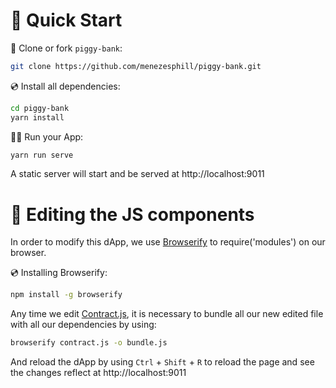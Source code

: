 # 🚀 Quick Start

📄 Clone or fork `piggy-bank`:

```sh
git clone https://github.com/menezesphill/piggy-bank.git
```

💿 Install all dependencies:

```sh
cd piggy-bank
yarn install
```

🚴‍♂️ Run your App:

```sh
yarn run serve
```

A static server will start and be served at http://localhost:9011


# 🧰 Editing the JS components

In order to modify this dApp, we use [Browserify](https://browserify.org/) to require('modules') on our browser.

💿 Installing Browserify:

```sh
npm install -g browserify
```

Any time we edit [Contract.js](https://github.com/menezesphill/piggy-bank/blob/main/contract.js), it is necessary to bundle all our new edited file with all our dependencies by using:

```sh
browserify contract.js -o bundle.js
```

And reload the dApp by using `Ctrl` + `Shift` + `R` to reload the page and see the changes reflect at http://localhost:9011
